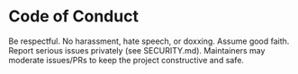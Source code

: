 ﻿# Code of Conduct

Be respectful. No harassment, hate speech, or doxxing. Assume good faith.
Report serious issues privately (see SECURITY.md). Maintainers may moderate
issues/PRs to keep the project constructive and safe.